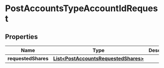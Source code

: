 # PostAccountsTypeAccountIdRequest

## Properties
Name | Type | Description | Notes
------------ | ------------- | ------------- | -------------
**requestedShares** | [**List&lt;PostAccountsRequestedShares&gt;**](PostAccountsRequestedShares.md) |  |  [optional]
